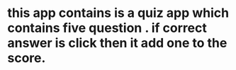 # this app contains is a quiz app which contains five question . if correct answer is click then it add one to the score.
